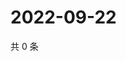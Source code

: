 # 2022-09-22

共 0 条

<!-- BEGIN WEIBO -->
<!-- 最后更新时间 Thu Sep 22 2022 02:07:32 GMT+0800 (China Standard Time) -->

<!-- END WEIBO -->

